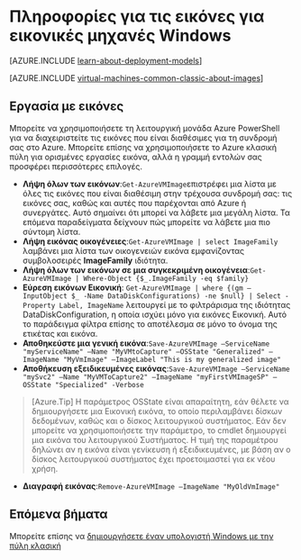 <properties
    pageTitle="Πληροφορίες για τις εικόνες για εικονικές μηχανές Windows | Microsoft Azure"
    description="Μάθετε περισσότερα σχετικά με τον τρόπο χρήσης των εικόνων με εικονικές μηχανές Windows στο Azure."
    services="virtual-machines-windows"
    documentationCenter=""
    authors="cynthn"
    manager="timlt"
    editor="tysonn"
    tags="azure-service-management"/>

<tags
    ms.service="virtual-machines-windows"
    ms.workload="infrastructure-services"
    ms.tgt_pltfrm="vm-windows"
    ms.devlang="na"
    ms.topic="article"
    ms.date="07/21/2016"
    ms.author="cynthn"/>

# <a name="about-images-for-windows-virtual-machines"></a>Πληροφορίες για τις εικόνες για εικονικές μηχανές Windows

[AZURE.INCLUDE [learn-about-deployment-models](../../includes/learn-about-deployment-models-classic-include.md)]

[AZURE.INCLUDE [virtual-machines-common-classic-about-images](../../includes/virtual-machines-common-classic-about-images.md)]



## <a name="working-with-images"></a>Εργασία με εικόνες

Μπορείτε να χρησιμοποιήσετε τη λειτουργική μονάδα Azure PowerShell για να διαχειριστείτε τις εικόνες που είναι διαθέσιμες για τη συνδρομή σας στο Azure. Μπορείτε επίσης να χρησιμοποιήσετε το Azure κλασική πύλη για ορισμένες εργασίες εικόνα, αλλά η γραμμή εντολών σας προσφέρει περισσότερες επιλογές.


-   **Λήψη όλων των εικόνων**:`Get-AzureVMImage`επιστρέφει μια λίστα με όλες τις εικόνες που είναι διαθέσιμη στην τρέχουσα συνδρομή σας: τις εικόνες σας, καθώς και αυτές που παρέχονται από Azure ή συνεργάτες. Αυτό σημαίνει ότι μπορεί να λάβετε μια μεγάλη λίστα. Τα επόμενα παραδείγματα δείχνουν πώς μπορείτε να λάβετε μια πιο σύντομη λίστα.
-   **Λήψη εικόνας οικογένειες**:`Get-AzureVMImage | select ImageFamily` λαμβάνει μια λίστα των οικογενειών εικόνα εμφανίζοντας συμβολοσειρές **ImageFamily** ιδιότητα.
-   **Λήψη όλων των εικόνων σε μια συγκεκριμένη οικογένεια**:`Get-AzureVMImage | Where-Object {$_.ImageFamily -eq $family}`
-   **Εύρεση εικόνων Εικονική**: `Get-AzureVMImage | where {(gm –InputObject $_ -Name DataDiskConfigurations) -ne $null} | Select -Property Label, ImageName` λειτουργεί με το φιλτράρισμα της ιδιότητας DataDiskConfiguration, η οποία ισχύει μόνο για εικόνες Εικονική. Αυτό το παράδειγμα φίλτρα επίσης το αποτέλεσμα σε μόνο το όνομα της ετικέτας και εικόνα.
-   **Αποθηκεύστε μια γενική εικόνα**:`Save-AzureVMImage –ServiceName "myServiceName" –Name "MyVMtoCapture" –OSState "Generalized" –ImageName "MyVmImage" –ImageLabel "This is my generalized image"`
-   **Αποθήκευση εξειδικευμένες εικόνας**:`Save-AzureVMImage –ServiceName "mySvc2" –Name "MyVMToCapture2" –ImageName "myFirstVMImageSP" –OSState "Specialized" -Verbose`
>[Azure.Tip] Η παράμετρος OSState είναι απαραίτητη, εάν θέλετε να δημιουργήσετε μια Εικονική εικόνα, το οποίο περιλαμβάνει δίσκων δεδομένων, καθώς και ο δίσκος λειτουργικού συστήματος. Εάν δεν μπορείτε να χρησιμοποιήσετε την παράμετρο, το cmdlet δημιουργεί μια εικόνα του λειτουργικού Συστήματος. Η τιμή της παραμέτρου δηλώνει αν η εικόνα είναι γενίκευση ή εξειδικευμένες, με βάση αν ο δίσκος λειτουργικού συστήματος έχει προετοιμαστεί για εκ νέου χρήση.
-   **Διαγραφή εικόνας**:`Remove-AzureVMImage –ImageName "MyOldVmImage"`


## <a name="next-steps"></a>Επόμενα βήματα

Μπορείτε επίσης να [δημιουργήσετε έναν υπολογιστή Windows με την πύλη κλασική](virtual-machines-windows-classic-tutorial.md)

